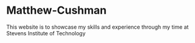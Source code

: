 # Matthew-Cushman
This website is to showcase my skills and experience through my time at Stevens Institute of Technology
